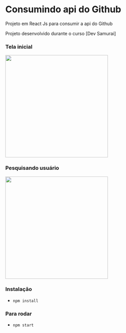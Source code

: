 # Consumindo api do Github

Projeto em React Js para consumir a api do Github

Projeto desenvolvido durante o curso [Dev Samurai]


### Tela inicial

 <img src="https://user-images.githubusercontent.com/53940439/222286555-313225f3-ebef-489c-9850-1caabe781ca7.png" width= "320px" heigth="180px" />
 
### Pesquisando usuário

 <img src="https://user-images.githubusercontent.com/53940439/225128159-223d033e-c694-4b5d-937e-a346d4edb933.png" width= "320px" heigth="180px" />


### Instalação

- `npm install`

### Para rodar

- `npm start`

